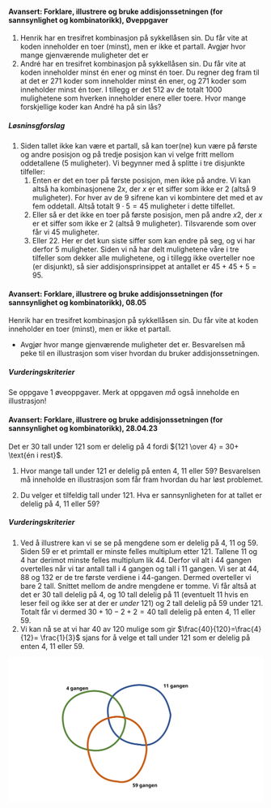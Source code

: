 #### Avansert: Forklare, illustrere og bruke addisjonssetningen (for sannsynlighet og kombinatorikk),  Øveppgaver

1. Henrik har en tresifret kombinasjon på sykkellåsen sin. Du får vite at koden inneholder en toer (minst), men er ikke et partall. Avgjør hvor mange gjenværende muligheter det er
2. André har en tresifret kombinasjon på sykkellåsen sin. Du får vite at koden inneholder minst én ener og minst én toer. Du regner deg fram til at det er 271 koder som inneholder minst én ener, og 271 koder som inneholder minst én toer. I tillegg er det 512 av de totalt 1000 mulighetene som hverken inneholder enere eller toere. Hvor mange forskjellige koder kan André ha på sin lås?

##### Løsninsgforslag

1. Siden tallet ikke kan være et partall, så kan toer(ne) kun være på første og andre posisjon og på tredje posisjon kan vi velge fritt mellom oddetallene (5 muligheter). Vi begynner med å splitte i tre disjunkte tilfeller:
   1. Enten er det en toer på første posisjon, men ikke på andre. Vi kan altså ha kombinasjonene $2x$, der $x$ er et siffer som ikke er $2$ (altså 9 muligheter). For hver av de $9$ sifrene kan vi kombintere det med et av fem oddetall. Altså totalt $9\cdot 5 = 45$ muligheter i dette tilfellet.
   2. Eller så er det ikke en toer på første posisjon, men på andre $x2$, der $x$ er et siffer som ikke er $2$ (altså 9 muligheter). Tilsvarende som over får vi $45$ muligheter.
   3. Eller $22$. Her er det kun siste siffer som kan endre på seg, og vi har derfor 5 muligheter.
   Siden vi nå har delt mulighetene våre i tre tilfeller som dekker alle mulighetene, og i tillegg ikke overteller noe (er disjunkt), så sier addisjonsprinsippet at antallet er $45+45+5 = 95$.

#### Avansert: Forklare, illustrere og bruke addisjonssetningen (for sannsynlighet og kombinatorikk),  08.05

Henrik har en tresifret kombinasjon på sykkellåsen sin. Du får vite at koden inneholder en toer (minst), men er ikke et partall.

- Avgjør hvor mange gjenværende muligheter det er. Besvarelsen må peke til en illustrasjon som viser hvordan du bruker addisjonssetningen.

##### Vurderingskriterier

Se oppgave 1 øveoppgaver. Merk at oppgaven *må* også inneholde en illustrasjon!

#### Avansert: Forklare, illustrere og bruke addisjonssetningen (for sannsynlighet og kombinatorikk),  28.04.23

Det er $30$ tall under $121$ som er delelig på 4 fordi ${121 \over 4} = 30+ \text{én i rest}$.

1. Hvor mange tall under 121 er delelig på enten 4, 11 eller 59? Besvarelsen må inneholde en illustrasjon som får fram hvordan du har løst problemet.

2. Du velger et tilfeldig tall under $121$. Hva er sannsynligheten for at tallet er delelig på 4, 11 eller 59?

##### Vurderingskriterier

1. Ved å illustrere kan vi se se på mengdene som er delelig på 4, 11 og 59. Siden $59$ er et primtall er minste felles multiplum etter $121$. Tallene $11$ og $4$ har derimot minste felles multiplum lik $44$. Derfor vil alt i 44 gangen overtelles når vi tar antall tall i 4 gangen og tall i 11 gangen. Vi ser at $44$, $88$ og $132$ er de tre første verdiene i 44-gangen. Dermed overteller vi bare 2 tall. Snittet mellom de andre mengdene er tomme. Vi får altså at det er $30$ tall delelig på 4, og 10 tall delelig på 11 (eventuelt 11 hvis en leser feil og ikke ser at der er *under* 121) og 2 tall delelig på 59 under 121. Totalt får vi dermed $30+10-2+2 = 40$ tall delelig på enten 4, 11 eller 59.
2. Vi kan nå se at vi har 40 av 120 mulige som gir $\frac{40}{120}=\frac{4}{12}= \frac{1}{3}$ sjans for å velge et tall under 121 som er delelig på enten 4, 11 eller 59.

![](https://raw.githubusercontent.com/Andremartiny/MA-173/main/img/sannsyn/sannsyn28.04.svg)

